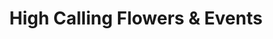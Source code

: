 ---
title: "High Calling Flowers & Events"
url: /aberdeen/high-calling-flowers-and-events/
shop: florist
---